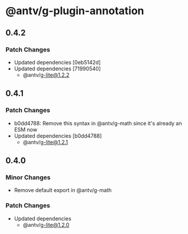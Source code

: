 # @antv/g-plugin-annotation

## 0.4.2

### Patch Changes

-   Updated dependencies [0eb5142d]
-   Updated dependencies [71990540]
    -   @antv/g-lite@1.2.2

## 0.4.1

### Patch Changes

-   b0dd4788: Remove this syntax in @antv/g-math since it's already an ESM now
-   Updated dependencies [b0dd4788]
    -   @antv/g-lite@1.2.1

## 0.4.0

### Minor Changes

-   Remove default export in @antv/g-math

### Patch Changes

-   Updated dependencies
    -   @antv/g-lite@1.2.0
